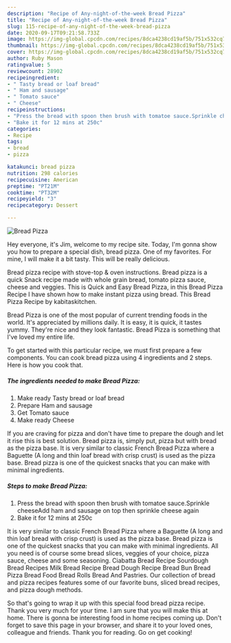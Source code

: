 ```yaml
---
description: "Recipe of Any-night-of-the-week Bread Pizza"
title: "Recipe of Any-night-of-the-week Bread Pizza"
slug: 115-recipe-of-any-night-of-the-week-bread-pizza
date: 2020-09-17T09:21:58.733Z
image: https://img-global.cpcdn.com/recipes/8dca4238cd19af5b/751x532cq70/bread-pizza-recipe-main-photo.jpg
thumbnail: https://img-global.cpcdn.com/recipes/8dca4238cd19af5b/751x532cq70/bread-pizza-recipe-main-photo.jpg
cover: https://img-global.cpcdn.com/recipes/8dca4238cd19af5b/751x532cq70/bread-pizza-recipe-main-photo.jpg
author: Ruby Mason
ratingvalue: 5
reviewcount: 28902
recipeingredient:
- " Tasty bread or loaf bread"
- " Ham and sausage"
- " Tomato sauce"
- " Cheese"
recipeinstructions:
- "Press the bread with spoon then brush with tomatoe sauce.Sprinkle cheeseAdd ham and sausage on top then sprinkle cheese again"
- "Bake it for 12 mins at 250c"
categories:
- Recipe
tags:
- bread
- pizza

katakunci: bread pizza 
nutrition: 298 calories
recipecuisine: American
preptime: "PT21M"
cooktime: "PT32M"
recipeyield: "3"
recipecategory: Dessert

---
```



![Bread Pizza](https://img-global.cpcdn.com/recipes/8dca4238cd19af5b/751x532cq70/bread-pizza-recipe-main-photo.jpg)

Hey everyone, it's Jim, welcome to my recipe site. Today, I'm gonna show you how to prepare a special dish, bread pizza. One of my favorites. For mine, I will make it a bit tasty. This will be really delicious.

Bread pizza recipe with stove-top &amp; oven instructions. Bread pizza is a quick Snack recipe made with whole grain bread, tomato pizza sauce, cheese and veggies. This is Quick and Easy Bread Pizza, in this Bread Pizza Recipe I have shown how to make instant pizza using bread. This Bread Pizza Recipe by kabitaskitchen.

Bread Pizza is one of the most popular of current trending foods in the world. It's appreciated by millions daily. It is easy, it is quick, it tastes yummy. They're nice and they look fantastic. Bread Pizza is something that I've loved my entire life.


To get started with this particular recipe, we must first prepare a few components. You can cook bread pizza using 4 ingredients and 2 steps. Here is how you cook that.

<!--inarticleads1-->

##### The ingredients needed to make Bread Pizza:

1. Make ready  Tasty bread or loaf bread
1. Prepare  Ham and sausage
1. Get  Tomato sauce
1. Make ready  Cheese


If you are craving for pizza and don&#39;t have time to prepare the dough and let it rise this is best solution. Bread pizza is, simply put, pizza but with bread as the pizza base. It is very similar to classic French Bread Pizza where a Baguette (A long and thin loaf bread with crisp crust) is used as the pizza base. Bread pizza is one of the quickest snacks that you can make with minimal ingredients. 

<!--inarticleads2-->

##### Steps to make Bread Pizza:

1. Press the bread with spoon then brush with tomatoe sauce.Sprinkle cheeseAdd ham and sausage on top then sprinkle cheese again
1. Bake it for 12 mins at 250c


It is very similar to classic French Bread Pizza where a Baguette (A long and thin loaf bread with crisp crust) is used as the pizza base. Bread pizza is one of the quickest snacks that you can make with minimal ingredients. All you need is of course some bread slices, veggies of your choice, pizza sauce, cheese and some seasoning. Ciabatta Bread Recipe Sourdough Bread Recipes Milk Bread Recipe Bread Dough Recipe Bread Bun Bread Pizza Bread Food Bread Rolls Bread And Pastries. Our collection of bread and pizza recipes features some of our favorite buns, sliced bread recipes, and pizza dough methods. 

So that's going to wrap it up with this special food bread pizza recipe. Thank you very much for your time. I am sure that you will make this at home. There is gonna be interesting food in home recipes coming up. Don't forget to save this page in your browser, and share it to your loved ones, colleague and friends. Thank you for reading. Go on get cooking!

